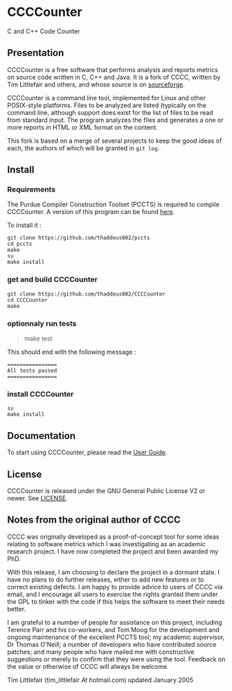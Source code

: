 # CCCCounter

C and C++ Code Counter

## Presentation

CCCCounter is a free software that performs analysis and reports metrics on source code written in C, C++ and Java. It is a fork of CCCC, written by Tim Littlefair and others, and whose source is on [sourceforge](http://cccc.sourceforge.net).

CCCCounter is a command line tool, implemented for Linux and other POSIX-style platforms. Files to be analyzed are listed (typically on the command line, although support does exist for the list of files to be read from standard input. The program analyzes the files and generates a one or more reports in HTML or XML format on the content.

This fork is based on a merge of several projects to keep the good ideas of each, the authors of which will be granted in `git log`.

## Install

### Requirements

The Purdue Compiler Construction Toolset (PCCTS) is required to compile CCCCounter. A version of this program can be found [here](https://github.com/thaddeus002/pccts).

To install it :

    git clone https://github.com/thaddeus002/pccts
    cd pccts
    make
    su
    make install

### get and build CCCCounter

    git clone https://github.com/thaddeus002/CCCCounter
    cd CCCCounter
    make

### optionnaly run tests

> make test

This should end with the following message :

    ================
    All tests passed
    ================

### install CCCCounter

    su
    make install

## Documentation

To start using CCCCounter, please read the [User Guide](https://thaddeus002.github.io/CCCCounter/CCCCounter_User_Guide.html).

## License

CCCCounter is released under the GNU General Public License V2 or newer. See [LICENSE](LICENSE).

## Notes from the original author of CCCC

CCCC was originally developed as a proof-of-concept tool for some ideas relating to software metrics which I was investigating as an academic research project. I have now completed the project and been awarded my PhD.

With this release, I am choosing to declare the project in a dormant state. I have no plans to do further releases, either to add new features or to correct existing defects. I am happy to provide advice to users of CCCC via email, and I encourage all users to exercise the rights granted them under the GPL to tinker with the code if this helps the software to meet their needs better.

I am grateful to a number of people for assistance on this project, including Terence Parr and his co-workers, and Tom Moog for the development and ongoing maintenance of the excellent PCCTS tool; my academic supervisor, Dr Thomas O'Neill; a number of developers who have contributed source patches; and many people who have mailed me with constructive suggestions or merely to confirm that they were using the tool. Feedback on the value or otherwise of CCCC will always be welcome.

Tim Littlefair (tim_littlefair _At_ hotmail.com) updated January 2005
